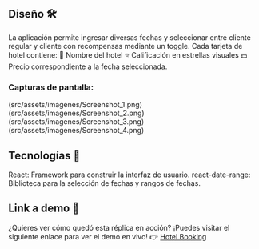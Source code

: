 ## Diseño 🛠
La aplicación permite ingresar diversas fechas y seleccionar entre cliente regular y cliente con recompensas mediante un toggle. 
Cada tarjeta de hotel contiene:
🏨 Nombre del hotel
⭐ Calificación en estrellas visuales
💵 Precio correspondiente a la fecha seleccionada.

### Capturas de pantalla:
(src/assets/imagenes/Screenshot_1.png)
(src/assets/imagenes/Screenshot_2.png)
(src/assets/imagenes/Screenshot_3.png)
(src/assets/imagenes/Screenshot_4.png)

## Tecnologías 🚀
React: Framework para construir la interfaz de usuario.
react-date-range: Biblioteca para la selección de fechas y rangos de fechas. 

## Link a demo 👀
¿Quieres ver cómo quedó esta réplica en acción? ¡Puedes visitar el siguiente enlace para ver el demo en vivo!
👉 [Hotel Booking]([https://hotel-booking-one-alpha.vercel.app/])
